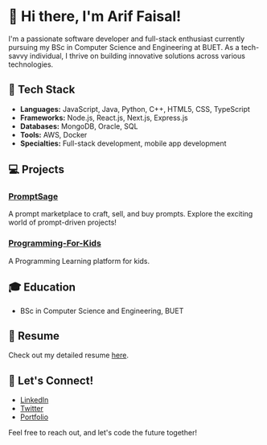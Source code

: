 # 👋 Hi there, I'm Arif Faisal!

I'm a passionate software developer and full-stack enthusiast currently pursuing my BSc in Computer Science and Engineering at BUET. As a tech-savvy individual, I thrive on building innovative solutions across various technologies.

## 🚀 Tech Stack

- **Languages:** JavaScript, Java, Python, C++, HTML5, CSS, TypeScript
- **Frameworks:** Node.js, React.js, Next.js, Express.js
- **Databases:** MongoDB, Oracle, SQL
- **Tools:** AWS, Docker
- **Specialties:** Full-stack development, mobile app development

## 💻 Projects

### [PromptSage](https://github.com/MAHBUB-99/Software-Development-Project-PromptSage)

A prompt marketplace to craft, sell, and buy prompts. Explore the exciting world of prompt-driven projects!

### [Programming-For-Kids](https://github.com/farhan19999/Programming-For-Kids)

A Programming Learning platform for kids.

## 🎓 Education

- BSc in Computer Science and Engineering, BUET

## 📄 Resume

Check out my detailed resume [here](https://github.com/ariffaisal-github/ariffaisal-github/blob/main/arif-faisal-resume.pdf).

## 🌱 Let's Connect!

- [LinkedIn](#) 
- [Twitter](#) 
- [Portfolio](#)

Feel free to reach out, and let's code the future together!
